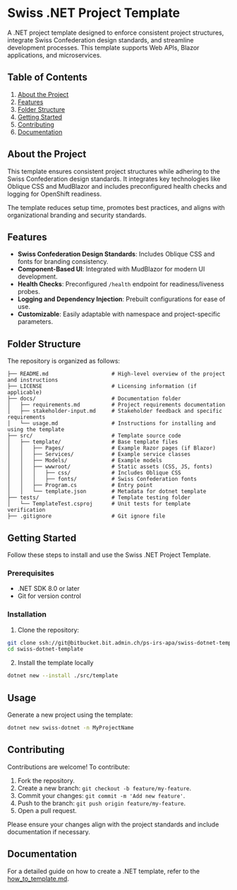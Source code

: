 # Swiss .NET Project Template

A .NET project template designed to enforce consistent project structures, integrate Swiss Confederation design standards, and streamline development processes. This template supports Web APIs, Blazor applications, and microservices.

## Table of Contents
1. [About the Project](#about-the-project)
2. [Features](#features)
3. [Folder Structure](#folder-structure)
4. [Getting Started](#getting-started)
5. [Contributing](#contributing)
6. [Documentation](#documentation)


## About the Project
This template ensures consistent project structures while adhering to the Swiss Confederation design standards. It integrates key technologies like Oblique CSS and MudBlazor and includes preconfigured health checks and logging for OpenShift readiness.

The template reduces setup time, promotes best practices, and aligns with organizational branding and security standards.


## Features
- **Swiss Confederation Design Standards**: Includes Oblique CSS and fonts for branding consistency.
- **Component-Based UI**: Integrated with MudBlazor for modern UI development.
- **Health Checks**: Preconfigured `/health` endpoint for readiness/liveness probes.
- **Logging and Dependency Injection**: Prebuilt configurations for ease of use.
- **Customizable**: Easily adaptable with namespace and project-specific parameters.

## Folder Structure
The repository is organized as follows:
```
├── README.md                    # High-level overview of the project and instructions
├── LICENSE                      # Licensing information (if applicable)
├── docs/                        # Documentation folder
│   ├── requirements.md          # Project requirements documentation
│   ├── stakeholder-input.md     # Stakeholder feedback and specific requirements
│   └── usage.md                 # Instructions for installing and using the template
├── src/                         # Template source code
│   ├── template/                # Base template files
│   │   ├── Pages/               # Example Razor pages (if Blazor)
│   │   ├── Services/            # Example service classes
│   │   ├── Models/              # Example models
│   │   ├── wwwroot/             # Static assets (CSS, JS, fonts)
│   │   │   ├── css/             # Includes Oblique CSS
│   │   │   ├── fonts/           # Swiss Confederation fonts
│   │   ├── Program.cs           # Entry point
│   │   └── template.json        # Metadata for dotnet template
├── tests/                       # Template testing folder
│   └── TemplateTest.csproj      # Unit tests for template verification
├── .gitignore                   # Git ignore file
```

## Getting Started

Follow these steps to install and use the Swiss .NET Project Template.

### Prerequisites
- .NET SDK 8.0 or later
- Git for version control

### Installation
1. Clone the repository:
```bash
git clone ssh://git@bitbucket.bit.admin.ch/ps-irs-apa/swiss-dotnet-template.git
cd swiss-dotnet-template
```

2. Install the template locally
```bash
dotnet new --install ./src/template
```

## Usage
Generate a new project using the template:
```bash
dotnet new swiss-dotnet -n MyProjectName
```

## Contributing
Contributions are welcome! To contribute:
1. Fork the repository.
2. Create a new branch: `git checkout -b feature/my-feature`.
3. Commit your changes: `git commit -m 'Add new feature'`.
4. Push to the branch: `git push origin feature/my-feature`.
5. Open a pull request.

Please ensure your changes align with the project standards and include documentation if necessary.

## Documentation
For a detailed guide on how to create a .NET template, refer to the [how_to_template.md](docs/how_to_template.md).